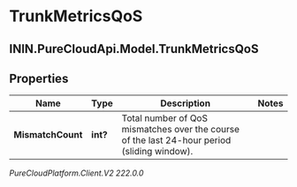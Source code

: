# TrunkMetricsQoS

## ININ.PureCloudApi.Model.TrunkMetricsQoS

## Properties

|Name | Type | Description | Notes|
|------------ | ------------- | ------------- | -------------|
| **MismatchCount** | **int?** | Total number of QoS mismatches over the course of the last 24-hour period (sliding window). | |



_PureCloudPlatform.Client.V2 222.0.0_
